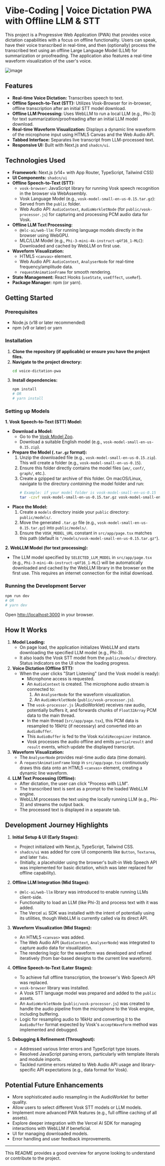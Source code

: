 # Vibe-Coding | Voice Dictation PWA with Offline LLM & STT

This project is a Progressive Web Application (PWA) that provides voice dictation capabilities with a focus on offline functionality. Users can speak, have their voice transcribed in real-time, and then (optionally) process the transcribed text using an offline Large Language Model (LLM) for summarization or proofreading. The application also features a real-time waveform visualization of the user's voice.

![image](https://github.com/user-attachments/assets/f109c5e4-15d9-4041-ab3e-6df957c2d80f)

## Features

*   **Real-time Voice Dictation:** Transcribes speech to text.
*   **Offline Speech-to-Text (STT):** Utilizes Vosk-Browser for in-browser, offline transcription after an initial STT model download.
*   **Offline LLM Processing:** Uses WebLLM to run a local LLM (e.g., Phi-3) for text summarization/proofreading after an initial LLM model download.
*   **Real-time Waveform Visualization:** Displays a dynamic line waveform of the microphone input using HTML5 Canvas and the Web Audio API.
*   **Tabbed Interface:** Separates live transcript from LLM-processed text.
*   **Responsive UI:** Built with Next.js and `shadcn/ui`.

## Technologies Used

*   **Framework:** Next.js (v14+ with App Router, TypeScript, Tailwind CSS)
*   **UI Components:** `shadcn/ui`
*   **Offline Speech-to-Text (STT):**
    *   `vosk-browser`: JavaScript library for running Vosk speech recognition in the browser via WebAssembly.
    *   Vosk Language Model (e.g., `vosk-model-small-en-us-0.15.tar.gz`): Served from the `public` folder.
    *   Web Audio API: `AudioContext`, `AudioWorkletNode` (for `public/vosk-processor.js`) for capturing and processing PCM audio data for Vosk.
*   **Offline LLM Text Processing:**
    *   `@mlc-ai/web-llm`: For running language models directly in the browser using WebGPU.
    *   MLC/LLM Model (e.g., `Phi-3-mini-4k-instruct-q4f16_1-MLC`): Downloaded and cached by WebLLM on first use.
*   **Waveform Visualization:**
    *   HTML5 `<canvas>` element.
    *   Web Audio API: `AudioContext`, `AnalyserNode` for real-time frequency/amplitude data.
    *   `requestAnimationFrame` for smooth rendering.
*   **State Management:** React Hooks (`useState`, `useEffect`, `useRef`).
*   **Package Manager:** npm (or yarn).

## Getting Started

### Prerequisites

*   Node.js (v18 or later recommended)
*   npm (v9 or later) or yarn

### Installation

1.  **Clone the repository (if applicable) or ensure you have the project files.**
2.  **Navigate to the project directory:**
    ```bash
    cd voice-dictation-pwa
    ```
3.  **Install dependencies:**
    ```bash
    npm install
    # OR
    # yarn install
    ```

### Setting up Models

**1. Vosk Speech-to-Text (STT) Model:**

*   **Download a Model:**
    *   Go to the [Vosk Model Zoo](https://alphacephei.com/vosk/models).
    *   Download a suitable English model (e.g., `vosk-model-small-en-us-0.15.zip`).
*   **Prepare the Model (`.tar.gz` format):**
    1.  Unzip the downloaded file (e.g., `vosk-model-small-en-us-0.15.zip`). This will create a folder (e.g., `vosk-model-small-en-us-0.15`).
    2.  Ensure this folder directly contains the model files (`am/`, `conf/`, `graph/`, etc.).
    3.  Create a gzipped tar archive of this folder. On macOS/Linux, navigate to the directory *containing* the model folder and run:
        ```bash
        # Example: if your model folder is vosk-model-small-en-us-0.15
        tar -czvf vosk-model-small-en-us-0.15.tar.gz vosk-model-small-en-us-0.15/
        ```
*   **Place the Model:**
    1.  Create a `models` directory inside your `public` directory: `public/models/`.
    2.  Move the generated `.tar.gz` file (e.g., `vosk-model-small-en-us-0.15.tar.gz`) into `public/models/`.
    3.  Ensure the `VOSK_MODEL_URL` constant in `src/app/page.tsx` matches this path (default is `"/models/vosk-model-small-en-us-0.15.tar.gz"`).

**2. WebLLM Model (for text processing):**

*   The LLM model specified by `SELECTED_LLM_MODEL` in `src/app/page.tsx` (e.g., `Phi-3-mini-4k-instruct-q4f16_1-MLC`) will be automatically downloaded and cached by the WebLLM library in the browser on the first use. This requires an internet connection for the initial download.

### Running the Development Server

```bash
npm run dev
# OR
# yarn dev
```
Open [http://localhost:3000](http://localhost:3000) in your browser.

## How It Works

1.  **Model Loading:**
    *   On page load, the application initializes WebLLM and starts downloading the specified LLM model (e.g., Phi-3).
    *   It also loads the Vosk STT model from the `public/models/` directory. Status indicators on the UI show the loading progress.
2.  **Voice Dictation (Offline STT):**
    *   When the user clicks "Start Listening" (and the Vosk model is ready):
        *   Microphone access is requested.
        *   An `AudioContext` is created. The microphone audio stream is connected to:
            1.  An `AnalyserNode` for the waveform visualization.
            2.  An `AudioWorkletNode` (`public/vosk-processor.js`).
        *   The `vosk-processor.js` (AudioWorklet) receives raw audio, potentially buffers it, and forwards chunks of `Float32Array` PCM data to the main thread.
        *   In the main thread (`src/app/page.tsx`), this PCM data is resampled to 16kHz (if necessary) and converted into an `AudioBuffer`.
        *   This `AudioBuffer` is fed to the Vosk `KaldiRecognizer` instance.
        *   Vosk processes the audio offline and emits `partialresult` and `result` events, which update the displayed transcript.
3.  **Waveform Visualization:**
    *   The `AnalyserNode` provides real-time audio data (time domain).
    *   A `requestAnimationFrame` loop in `src/app/page.tsx` continuously draws this data onto an HTML5 `<canvas>` element, creating a dynamic line waveform.
4.  **LLM Text Processing (Offline):**
    *   After dictation, the user can click "Process with LLM".
    *   The transcribed text is sent as a prompt to the loaded WebLLM engine.
    *   WebLLM processes the text using the locally running LLM (e.g., Phi-3) and streams the output back.
    *   The processed text is displayed in a separate tab.

## Development Journey Highlights

1.  **Initial Setup & UI (Early Stages):**
    *   Project initialized with Next.js, TypeScript, Tailwind CSS.
    *   `shadcn/ui` was added for core UI components like `Button`, `Textarea`, and later `Tabs`.
    *   (Initially, a placeholder using the browser's built-in Web Speech API was implemented for basic dictation, which was later replaced for offline capability).

2.  **Offline LLM Integration (Mid Stages):**
    *   `@mlc-ai/web-llm` library was introduced to enable running LLMs client-side.
    *   Functionality to load an LLM (like Phi-3) and process text with it was added.
    *   The Vercel `ai` SDK was installed with the intent of potentially using its utilities, though WebLLM is currently called via its direct API.

3.  **Waveform Visualization (Mid Stages):**
    *   An HTML5 `<canvas>` was added.
    *   The Web Audio API (`AudioContext`, `AnalyserNode`) was integrated to capture audio data for visualization.
    *   The rendering logic for the waveform was developed and refined iteratively (from bar-based designs to the current line waveform).

4.  **Offline Speech-to-Text (Later Stages):**
    *   To achieve full offline transcription, the browser's Web Speech API was replaced.
    *   `vosk-browser` library was installed.
    *   A Vosk STT language model was prepared and added to the `public` assets.
    *   An `AudioWorkletNode` (`public/vosk-processor.js`) was created to handle the audio pipeline from the microphone to the Vosk engine, including buffering.
    *   Logic for resampling audio to 16kHz and converting it to the `AudioBuffer` format expected by Vosk's `acceptWaveform` method was implemented and debugged.

5.  **Debugging & Refinement (Throughout):**
    *   Addressed various linter errors and TypeScript type issues.
    *   Resolved JavaScript parsing errors, particularly with template literals and module imports.
    *   Tackled runtime errors related to Web Audio API usage and library-specific API expectations (e.g., data format for Vosk).

## Potential Future Enhancements

*   More sophisticated audio resampling in the AudioWorklet for better quality.
*   Allow users to select different Vosk STT models or LLM models.
*   Implement more advanced PWA features (e.g., full offline caching of all assets).
*   Explore deeper integration with the Vercel AI SDK for managing interactions with WebLLM if beneficial.
*   UI for managing downloaded models.
*   Error handling and user feedback improvements.

---

This README provides a good overview for anyone looking to understand or contribute to the project.
